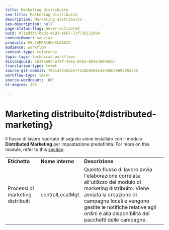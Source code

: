 ```yaml
---
title: Marketing distribuito
seo-title: Marketing distribuito
description: Marketing distribuito
seo-description: null
page-status-flag: never-activated
uuid: 071edddc-b9d2-4193-a667-71f738132684
contentOwner: sauviat
products: SG_CAMPAIGN/CLASSIC
audience: workflow
content-type: reference
topic-tags: technical-workflows
discoiquuid: 5d34669d-e79f-42e1-85ba-8b4e38d98e5c
translation-type: tm+mt
source-git-commit: 70b143445b2e77128b9404e35d96b39694d55335
workflow-type: tm+mt
source-wordcount: '66'
ht-degree: 15%

---
```



# Marketing distribuito{#distributed-marketing}

Il flusso di lavoro riportato di seguito viene installato con il modulo **Distributed Marketing** per impostazione predefinita. For more on this module, refer to this [section](../../campaign/using/about-distributed-marketing.md).

<table> 
 <tbody> 
  <tr> 
   <td> <strong>Etichetta</strong><br /> </td> 
   <td> <strong>Nome interno</strong><br /> </td> 
   <td> <strong>Descrizione</strong><br /> </td> 
  </tr> 
  <tr> 
   <td> <span class="uicontrol">Processi di marketing distribuiti</span> <br /> </td> 
   <td> <span class="uicontrol">centralLocalMgt</span> <br /> </td> 
   <td> Questo flusso di lavoro avvia l'elaborazione correlata all'utilizzo del modulo di marketing distribuito. Viene avviata la creazione di campagne locali e vengono gestite le notifiche relative agli ordini e alla disponibilità dei pacchetti delle campagne.<br /> </td> 
  </tr> 
 </tbody> 
</table>

